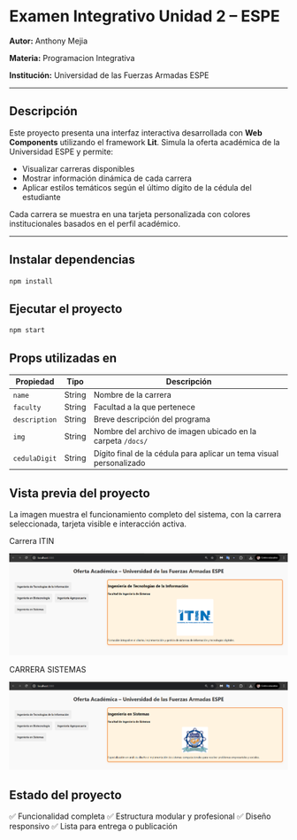# Examen Integrativo Unidad 2 – ESPE

**Autor:** Anthony Mejia

**Materia:** Programacion Integrativa 

**Institución:** Universidad de las Fuerzas Armadas ESPE  

---

## Descripción

Este proyecto presenta una interfaz interactiva desarrollada con **Web Components** utilizando el framework **Lit**. Simula la oferta académica de la Universidad ESPE y permite:

- Visualizar carreras disponibles
- Mostrar información dinámica de cada carrera
- Aplicar estilos temáticos según el último dígito de la cédula del estudiante

Cada carrera se muestra en una tarjeta personalizada con colores institucionales basados en el perfil académico.

---

## Instalar dependencias

```bash
npm install
```

## Ejecutar el proyecto

```bash
npm start
```

## Props utilizadas en **<career-card>**

| Propiedad     | Tipo   | Descripción                                                                 |
|---------------|--------|-----------------------------------------------------------------------------|
| `name`        | String | Nombre de la carrera                                                        |
| `faculty`     | String | Facultad a la que pertenece                                                 |
| `description` | String | Breve descripción del programa                                              |
| `img`         | String | Nombre del archivo de imagen ubicado en la carpeta `/docs/`                 |
| `cedulaDigit` | String | Dígito final de la cédula para aplicar un tema visual personalizado         |

## Vista previa del proyecto

La imagen muestra el funcionamiento completo del sistema, con la carrera seleccionada, tarjeta visible e interacción activa.

Carrera ITIN

![Carrera de Ingeniería](docs/EjecucionITIN.png)

CARRERA SISTEMAS

![Carrera de Ingeniería](docs/EjecucionSISTEMAS.png)

## Estado del proyecto

✅ Funcionalidad completa
✅ Estructura modular y profesional 
✅ Diseño responsivo 
✅ Lista para entrega o publicación








